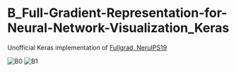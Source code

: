 # B_Full-Gradient-Representation-for-Neural-Network-Visualization_Keras
Unofficial Keras implementation of [Fullgrad, NeruIPS19](https://arxiv.org/pdf/1905.00780.pdf)
 


![B0](https://user-images.githubusercontent.com/76804530/110730775-69e6b580-8264-11eb-8af5-468cd8cefe95.png)
![B1](https://user-images.githubusercontent.com/76804530/110730778-6b17e280-8264-11eb-8b26-9ce1e8e656f5.png)

